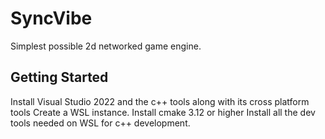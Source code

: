 # SyncVibe 

Simplest possible 2d networked game engine.

## Getting Started

Install Visual Studio 2022 and the c++ tools along with its cross platform tools
Create a WSL instance. 
Install cmake 3.12 or higher
Install all the dev tools needed on WSL for c++ development.
